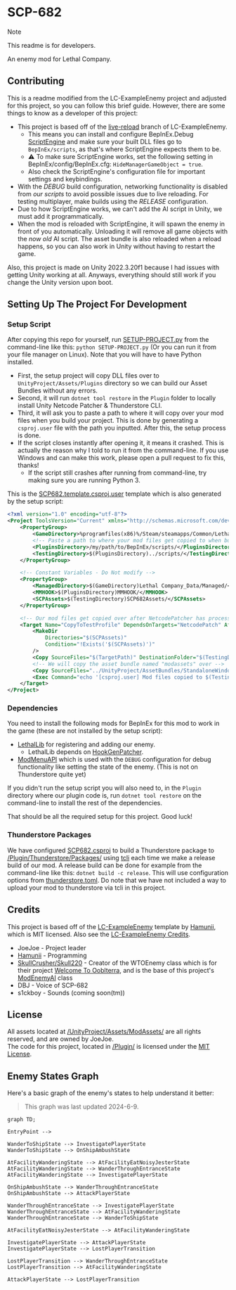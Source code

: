 # SCP-682

> [!NOTE]  
> This readme is for developers.

An enemy mod for Lethal Company.

## Contributing

This is a readme modified from the LC-ExampleEnemy project and adjusted for this project, so you can follow this brief guide. However, there are some things to know as a developer of this project:
- This project is based off of the [live-reload](https://github.com/Hamunii/LC-ExampleEnemy/tree/live-reload) branch of LC-ExampleEnemy.
  - This means you can install and configure BepInEx.Debug [ScriptEngine](https://github.com/BepInEx/BepInEx.Debug?tab=readme-ov-file#scriptengine) and make sure your built DLL files go to `BepInEx/scripts`, as that's where ScriptEngine expects them to be.
  - ⚠️ To make sure ScriptEngine works, set the following setting in BepInEx/config/BepInEx.cfg: `HideManagerGameObject = true`.
  - Also check the ScriptEngine's configuration file for important settings and keybindings.
- With the *DEBUG* build configuration, networking functionality is disabled from *our scripts* to avoid possible issues due to live reloading. For testing multiplayer, make builds using the *RELEASE* configuration.
- Due to how ScriptEngine works, we can't add the AI script in Unity, we must add it programmatically.
- When the mod is reloaded with ScriptEngine, it will spawn the enemy in front of you automatically. Unloading it will remove all game objects with the *now old* AI script. The asset bundle is also reloaded when a reload happens, so you can also work in Unity without having to restart the game.

Also, this project is made on Unity 2022.3.20f1 because I had issues with getting Unity working at all. Anyways, everything should still work if you change the Unity version upon boot.

## Setting Up The Project For Development

### Setup Script

After copying this repo for yourself, run [SETUP-PROJECT.py](/SETUP-PROJECT.py) from the command-line like this: `python SETUP-PROJECT.py` (Or you can run it from your file manager on Linux). Note that you will have to have Python installed.  
- First, the setup project will copy DLL files over to `UnityProject/Assets/Plugins` directory so we can build our Asset Bundles without any errors.
- Second, it will run `dotnet tool restore` in the `Plugin` folder to locally install Unity Netcode Patcher & Thunderstore CLI.
- Third, it will ask you to paste a path to where it will copy over your mod files when you build your project. This is done by generating a `csproj.user` file with the path you inputted. After this, the setup process is done.
- If the script closes instantly after opening it, it means it crashed. This is actually the reason why I told to run it from the command-line. If you use Windows and can make this work, please open a pull request to fix this, thanks!
    - If the script still crashes after running from command-line, try making sure you are running Python 3.

This is the [SCP682.template.csproj.user](/Plugin/SCP682.template.csproj.user) template which is also generated by the setup script:
```xml
<?xml version="1.0" encoding="utf-8"?>
<Project ToolsVersion="Current" xmlns="http://schemas.microsoft.com/developer/msbuild/2003">
    <PropertyGroup>
        <GameDirectory>%programfiles(x86)%/Steam/steamapps/Common/Lethal Company/</GameDirectory>
        <!-- Paste a path to where your mod files get copied to when building.  Include the last slash '/' -->
        <PluginsDirectory>/my/path/to/BepInEx/scripts/</PluginsDirectory>
        <TestingDirectory>$(PluginsDirectory)../scripts/</TestingDirectory>
    </PropertyGroup>

    <!-- Constant Variables - Do Not modify -->
    <PropertyGroup>
        <ManagedDirectory>$(GameDirectory)Lethal Company_Data/Managed/</ManagedDirectory>
        <MMHOOK>$(PluginsDirectory)MMHOOK/</MMHOOK>
        <SCPAssets>$(TestingDirectory)SCP682Assets/</SCPAssets>
    </PropertyGroup>

    <!-- Our mod files get copied over after NetcodePatcher has processed our DLL -->
    <Target Name="CopyToTestProfile" DependsOnTargets="NetcodePatch" AfterTargets="PostBuildEvent">
        <MakeDir
            Directories="$(SCPAssets)"
            Condition="!Exists('$(SCPAssets)')"
        />
        <Copy SourceFiles="$(TargetPath)" DestinationFolder="$(TestingDirectory)"/>
        <!-- We will copy the asset bundle named "modassets" over -->
        <Copy SourceFiles="../UnityProject/AssetBundles/StandaloneWindows/scp682assets" DestinationFolder="$(SCPAssets)" SkipUnchangedFiles="true"/>
        <Exec Command="echo '[csproj.user] Mod files copied to $(TestingDirectory)'" />
    </Target>
</Project>
```

### Dependencies

You need to install the following mods for BepInEx for this mod to work in the game (these are not installed by the setup script):

- [LethalLib](https://thunderstore.io/c/lethal-company/p/Evaisa/LethalLib/) for registering and adding our enemy.
    - LethalLib depends on [HookGenPatcher](https://thunderstore.io/c/lethal-company/p/Evaisa/HookGenPatcher/).
- [ModMenuAPI](https://github.com/Hamunii/ModMenuAPI/releases) which is used with the `DEBUG` configuration for debug functionality like setting the state of the enemy. (This is not on Thunderstore quite yet)

If you didn't run the setup script you will also need to, in the `Plugin` directory where our plugin code is, run `dotnet tool restore` on the command-line to install the rest of the dependencies.

That should be all the required setup for this project. Good luck!

### Thunderstore Packages

We have configured [SCP682.csproj](/Plugin/SCP682.csproj) to build a Thunderstore package to [/Plugin/Thunderstore/Packages/](/Plugin/Thunderstore/Packages/) using [tcli](https://github.com/thunderstore-io/thunderstore-cli/wiki) each time we make a release build of our mod. A release build can be done for example from the command-line like this: `dotnet build -c release`. This will use configuration options from [thunderstore.toml](/Plugin/Thunderstore/thunderstore.toml). Do note that we have not included a way to upload your mod to thunderstore via tcli in this project.

## Credits

This project is based off of the [LC-ExampleEnemy](https://github.com/Hamunii/LC-ExampleEnemy) template by [Hamunii](https://github.com/Hamunii), which is MIT licensed. Also see the [LC-ExampleEnemy Credits](https://github.com/Hamunii/LC-ExampleEnemy?tab=readme-ov-file#credits).

- JoeJoe - Project leader
- [Hamunii](https://github.com/Hamunii) - Programming
- [SkullCrusher/Skull220](https://github.com/Skull220) - Creator of the WTOEnemy class which is for their project [Welcome To Ooblterra](https://thunderstore.io/c/lethal-company/p/Skeleton_Studios/Welcome_To_Ooblterra/), and is the base of this project's [ModEnemyAI](/Plugin/src/Enemy/ModEnemyAI.cs) class
- DBJ - Voice of SCP-682
- s1ckboy - Sounds (coming soon(tm))

## License

All assets located at [/UnityProject/Assets/ModAssets/](/UnityProject/Assets/ModAssets/) are all rights reserved, and are owned by JoeJoe.  
The code for this project, located in [/Plugin/](/Plugin/) is licensed under the [MIT License](/Plugin/LICENSE).

## Enemy States Graph

Here's a basic graph of the enemy's states to help understand it better:
> This graph was last updated 2024-6-9.

```mermaid
graph TD;

EntryPoint -->

WanderToShipState --> InvestigatePlayerState
WanderToShipState --> OnShipAmbushState

AtFacilityWanderingState --> AtFacilityEatNoisyJesterState
AtFacilityWanderingState --> WanderThroughEntranceState
AtFacilityWanderingState --> InvestigatePlayerState

OnShipAmbushState --> WanderThroughEntranceState
OnShipAmbushState --> AttackPlayerState

WanderThroughEntranceState --> InvestigatePlayerState
WanderThroughEntranceState --> AtFacilityWanderingState
WanderThroughEntranceState --> WanderToShipState

AtFacilityEatNoisyJesterState --> AtFacilityWanderingState

InvestigatePlayerState --> AttackPlayerState
InvestigatePlayerState --> LostPlayerTransition

LostPlayerTransition --> WanderThroughEntranceState
LostPlayerTransition --> AtFacilityWanderingState

AttackPlayerState --> LostPlayerTransition

```
